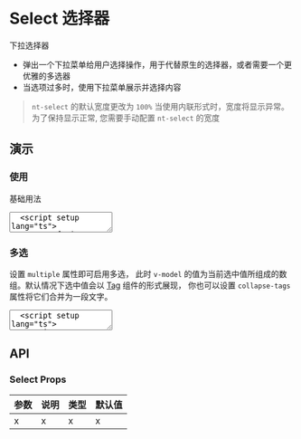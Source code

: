 # Select 选择器

下拉选择器

- 弹出一个下拉菜单给用户选择操作，用于代替原生的选择器，或者需要一个更优雅的多选器
- 当选项过多时，使用下拉菜单展示并选择内容

> `nt-select` 的默认宽度更改为 `100%` 当使用内联形式时，宽度将显示异常。为了保持显示正常, 您需要手动配置 `nt-select` 的宽度

## 演示

<script setup>
  import { Select } from "../../src";
  import { ref } from 'vue';

  const fruits = ["苹果", "香蕉", "橙子", "葡萄", "柠檬", "草莓", "樱桃", "芒果", "猕猴桃", "杨梅", "菠萝", "西瓜", "哈密瓜", "桃子", "梨", "柿子", "榴莲", "椰子", "龙眼", "荔枝"];

  const options = fruits.slice(0, 10).map((item, i) => { return { value: i, label: item } });

  const selectedValue = ref('');

  const value1 = ref([]);
</script>

### 使用

基础用法

<ClientOnly>
  <CodePreview>
  <textarea lang="vue" v-pre>
  <script setup lang="ts">
    const fruits = ["苹果", "香蕉", "橙子", "葡萄", "柠檬", "草莓", "樱桃", "芒果", "猕猴桃", "杨梅", "菠萝", "西瓜", "哈密瓜", "桃子", "梨", "柿子", "榴莲", "椰子", "龙眼", "荔枝"];
    //-
    const options = fruits.slice(0, 10).map((item, i) => { return { value: i, label: item } });
    //-
    const value = ref('')
  </script>
  <template>
    <nt-select :options="options" v-model="value" style="width:180px;"></nt-select>
  </template>
  </textarea>
  <template #preview>
    <Select :options="options" v-model="selectedValue" style="width:180px;"></Select>
  </template>
  </CodePreview>
</ClientOnly>

### 多选

设置 `multiple` 属性即可启用多选， 此时 `v-model` 的值为当前选中值所组成的数组。默认情况下选中值会以 <a href="/neatui-vue/components/tag" target="_blank">Tag</a> 组件的形式展现， 你也可以设置 `collapse-tags` 属性将它们合并为一段文字。

<ClientOnly>
  <CodePreview>
  <textarea lang="vue" v-pre>
  <script setup lang="ts">
  </script>
  <template>
    <hr />
  </template>
  </textarea>
  <template #preview>
    <Select :options="options" v-model="value1" multiple style="width:180px;"></Select>
  </template>
  </CodePreview>
</ClientOnly>

## API

### Select Props

<!-- prettier-ignore -->
| 参数 | 说明 | 类型 | 默认值 |
| --- | --- | --- | --- |
| x | x | x | x |
